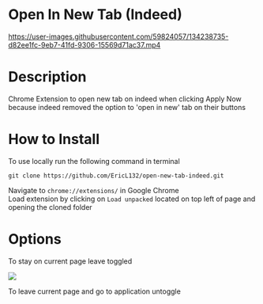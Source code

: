 # Open In New Tab (Indeed)
https://user-images.githubusercontent.com/59824057/134238735-d82ee1fc-9eb7-41fd-9306-15569d71ac37.mp4

# Description
Chrome Extension to open new tab on indeed when clicking Apply Now because indeed removed the option to 'open in new' tab on their buttons

# How to Install
To use locally run the following command in terminal
```
git clone https://github.com/EricL132/open-new-tab-indeed.git
```
Navigate to ```chrome://extensions/``` in Google Chrome  
Load extension by clicking on ```Load unpacked``` located on top left of page and opening the cloned folder
# Options
To stay on current page leave toggled  

![](https://i.gyazo.com/c0fed38f3d096900d98b70fe9a744786.png)  

To leave current page and go to application untoggle